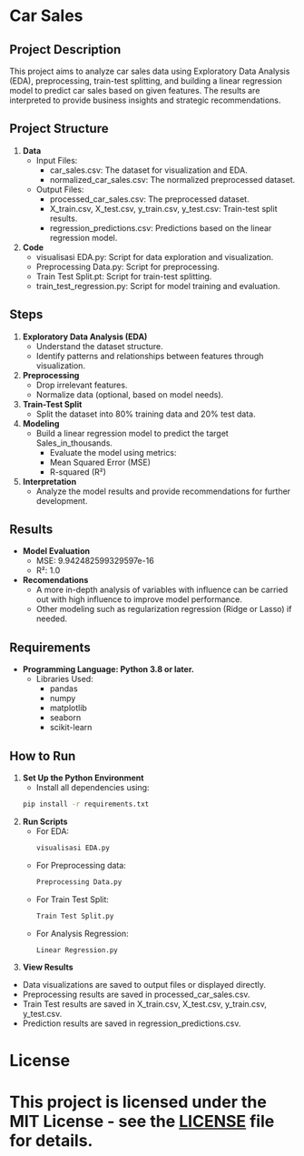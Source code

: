 # Car Sales
## Project Description
This project aims to analyze car sales data using Exploratory Data Analysis (EDA), preprocessing, train-test splitting, and building a linear regression model to predict car sales based on given features. The results are interpreted to provide business insights and strategic recommendations.

## Project Structure

1. **Data**
     - Input Files:
         - car_sales.csv: The dataset for visualization and EDA.
         - normalized_car_sales.csv: The normalized preprocessed dataset.
     - Output Files:
         - processed_car_sales.csv: The preprocessed dataset.
         - X_train.csv, X_test.csv, y_train.csv, y_test.csv: Train-test split results.
         - regression_predictions.csv: Predictions based on the linear regression model.
2. **Code**
     - visualisasi EDA.py: Script for data exploration and visualization.
     - Preprocessing Data.py: Script for preprocessing.
     - Train Test Split.pt: Script for train-test splitting.
     - train_test_regression.py: Script for model training and evaluation.

## Steps

1. **Exploratory Data Analysis (EDA)**
     - Understand the dataset structure.
     - Identify patterns and relationships between features through visualization.
2. **Preprocessing**
     - Drop irrelevant features.
     - Normalize data (optional, based on model needs).
3. **Train-Test Split**
     - Split the dataset into 80% training data and 20% test data.
4. **Modeling**
     - Build a linear regression model to predict the target Sales_in_thousands.
         - Evaluate the model using metrics:
         - Mean Squared Error (MSE)
         - R-squared (R²)
5. **Interpretation**
     - Analyze the model results and provide recommendations for further development.

## Results

- **Model Evaluation**
    - MSE: 9.942482599329597e-16
    - R²: 1.0
- **Recomendations**
    - A more in-depth analysis of variables with influence can be carried out with high influence to improve model performance.
    - Other modeling such as regularization regression (Ridge or Lasso) if needed.

## Requirements

- **Programming Language: Python 3.8 or later.**
     - Libraries Used:
        - pandas
        - numpy
        - matplotlib
        - seaborn
        - scikit-learn

## How to Run

1. **Set Up the Python Environment**
   - Install all dependencies using:
   ``` bash
   pip install -r requirements.txt
2. **Run Scripts**
   - For EDA:
        ``` bash
        visualisasi EDA.py
   - For Preprocessing data:
        ``` bash
        Preprocessing Data.py
   - For Train Test Split:
        ``` bash
        Train Test Split.py
   - For Analysis Regression:
        ``` bash
        Linear Regression.py
3.  **View Results**
   - Data visualizations are saved to output files or displayed directly.
   - Preprocessing results are saved in processed_car_sales.csv.
   - Train Test results are saved in X_train.csv, X_test.csv, y_train.csv, y_test.csv.
   - Prediction results are saved in regression_predictions.csv.

 # License
 # This project is licensed under the MIT License - see the [LICENSE](LICENSE) file for details.
